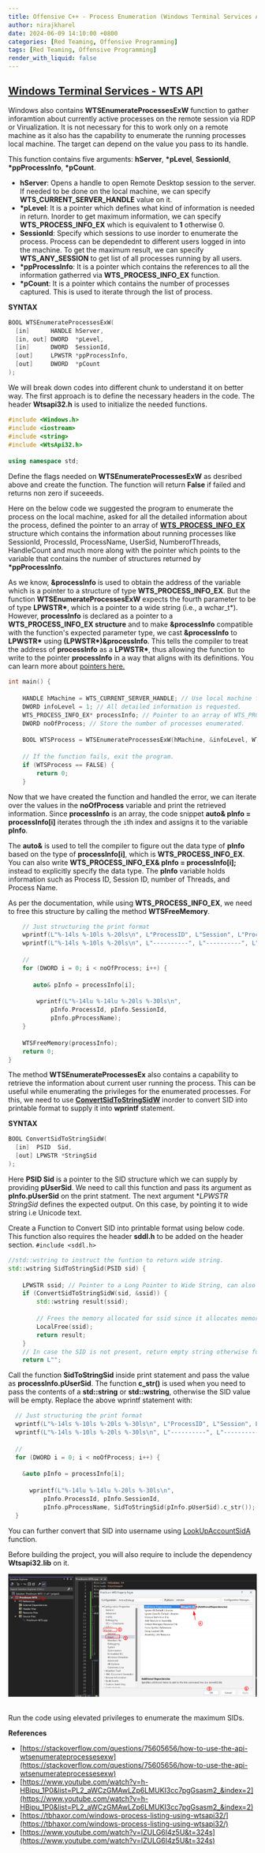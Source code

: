 ```yaml
---
title: Offensive C++ - Process Enumeration (Windows Terminal Services API)
author: nirajkharel
date: 2024-06-09 14:10:00 +0800
categories: [Red Teaming, Offensive Programming]
tags: [Red Teaming, Offensive Programming]
render_with_liquid: false
---
```



## [Windows Terminal Services - WTS API](https://learn.microsoft.com/en-us/windows/win32/api/wtsapi32/nf-wtsapi32-wtsenumerateprocessesexw)
Windows also contains **WTSEnumerateProcessesExW** function to gather inforamtion about currently active processes on the remote session via RDP or Virualization. It is not necessary for this to work only on a remote machine as it also has the capability to enumerate the running processes local machine. The target can depend on the value you pass to its handle.

This function contains five arguments: **hServer**, **\*pLevel**, **SessionId**, **\*ppProcessInfo**, **\*pCount**. 
- **hServer**: Opens a handle to open Remote Desktop session to the server. If needed to be done on the local machine, we can specify **WTS_CURRENT_SERVER_HANDLE** value on it.
- **\*pLevel**: It is a pointer which defines what kind of information is needed in return. Inorder to get maximum information, we can specify **WTS_PROCESS_INFO_EX** which is equivalent to **1** otherwise 0.
- **SessionId**: Specify which sessions to use inorder to enumerate the process. Process can be dependednt to different users logged in into the machine. To get the maximum result, we can specify **WTS_ANY_SESSION** to get list of all processes running by all users.
- **\*ppProcessInfo**: It is a pointer which contains the references to all the information gatherred via **WTS_PROCESS_INFO_EX** function.
- **\*pCount**: It is a pointer which contains the number of processes captured. This is used to iterate through the list of process.

**SYNTAX**
```c++
BOOL WTSEnumerateProcessesExW(
  [in]      HANDLE hServer,
  [in, out] DWORD  *pLevel,
  [in]      DWORD  SessionId,
  [out]     LPWSTR *ppProcessInfo,
  [out]     DWORD  *pCount
);
```

We will break down codes into different chunk to understand it on better way.
The first approach is to define the necessary headers in the code. The header **Wtsapi32.h** is used to initialize the needed functions.
```c++
#include <Windows.h>
#include <iostream>
#include <string>
#include <WtsApi32.h>

using namespace std;
```

Define the flags needed on **WTSEnumerateProcessesExW** as desribed above and create the function. The function will return **False** if failed and returns non zero if suceeeds. 

Here on the below code we suggested the program to enumerate the process on the local machine, asked for all the detailed information about the process, defined the pointer to an array of [**WTS_PROCESS_INFO_EX**](https://learn.microsoft.com/en-us/windows/win32/api/wtsapi32/ns-wtsapi32-wts_process_info_exa) structure which contains the information about running processes like SessionId, ProcessId, ProcessName, UserSid, NumberofThreads, HandleCount and much more along with the pointer which points to the variable that contains the number of structures returned by **\*ppProcessInfo**. 

As we know, **&processInfo** is used to obtain the address of the variable which is a pointer to a structure of type **WTS_PROCESS_INFO_EX**. But the function **WTSEnumerateProcessesExW** expects the fourth parameter to be of type **LPWSTR\***, which is a pointer to a wide string (i.e., a wchar_t*). However, **processInfo** is declared as a pointer to a **WTS_PROCESS_INFO_EX structure** and to make **&processInfo** compatible with the function's expected parameter type, we cast **&processInfo** to **LPWSTR\*** using **(LPWSTR\*)&processInfo**. This tells the compiler to treat the address of **processInfo** as a **LPWSTR\***, thus allowing the function to write to the pointer **processInfo** in a way that aligns with its definitions. You can learn more about [pointers here.](https://www.youtube.com/watch?v=h-HBipu_1P0&list=PL2_aWCzGMAwLZp6LMUKI3cc7pgGsasm2_&index=3)

```c++
int main() {

    HANDLE hMachine = WTS_CURRENT_SERVER_HANDLE; // Use local machine for the enumeration
    DWORD infoLevel = 1; // All detailed information is requested.
    WTS_PROCESS_INFO_EX* processInfo; // Pointer to an array of WTS_PROCESS_INFO_EX
    DWORD noOfProcess; // Store the number of processes enumerated.

    BOOL WTSProcess = WTSEnumerateProcessesExW(hMachine, &infoLevel, WTS_ANY_SESSION, (LPWSTR*)&processInfo, &noOfProcess);

    // If the function fails, exit the program.
    if (WTSProcess == FALSE) {
        return 0;
    }
```

Now that we have created the function and handled the error, we can iterate over the values in the **noOfProcess** variable and print the retrieved information. Since **processInfo** is an array, the code snippet **auto& pInfo = processInfo[i]** iterates through the `i`th index and assigns it to the variable **pInfo**. 

The **auto&** is used to tell the compiler to figure out the data type of **pInfo** based on the type of **processInfo[i]**, which is **WTS_PROCESS_INFO_EX**. You can also write **WTS_PROCESS_INFO_EX& pInfo = processInfo[i];** instead to explicitly specify the data type. The **pInfo** variable holds information such as Process ID, Session ID, number of Threads, and Process Name.

As per the documentation, while using **WTS_PROCESS_INFO_EX**, we need to free this structure by calling the method **WTSFreeMemory**.

```c++
    // Just structuring the print format
    wprintf(L"%-14ls %-10ls %-20ls\n", L"ProcessID", L"Session", L"Process Name");
    wprintf(L"%-14ls %-10ls %-20ls\n", L"----------", L"----------", L"----------");

    //
    for (DWORD i = 0; i < noOfProcess; i++) {
        
       auto& pInfo = processInfo[i];
        
        wprintf(L"%-14lu %-14lu %-20ls %-30ls\n",
            pInfo.ProcessId, pInfo.SessionId,
            pInfo.pProcessName);
    }

    WTSFreeMemory(processInfo);
    return 0;
}
```

The method **WTSEnumerateProcessesEx** also contains a capability to retrieve the information about current user running the process. This can be useful while enumerating the privileges for the enumerated processes. For this, we need to use **[ConvertSidToStringSidW](https://learn.microsoft.com/en-us/windows/win32/api/sddl/nf-sddl-convertsidtostringsidw)** inorder to convert SID into printable format to supply it into **wprintf** statement.

**SYNTAX**
```c++
BOOL ConvertSidToStringSidW(
  [in]  PSID  Sid, 
  [out] LPWSTR *StringSid
);
```
Here **PSID  Sid** is a pointer to the SID structure which we can supply by providing **pUserSid**. We need to call this function and pass its argument as **pInfo.pUserSid** on the print statment. The next argument **LPWSTR *StringSid** defines the expected output. On this case, by pointing it to wide string i.e Unicode text.

Create a Function to Convert SID into printable format using below code. This function also requires the header **sddl.h** to be added on the header section. `#include <sddl.h>`

```c++
//std::wstring to instruct the funtion to return wide string.
std::wstring SidToStringSid(PSID sid) {

    LPWSTR ssid; // Pointer to a Long Pointer to Wide String, can also be defined as wchar_t*
    if (ConvertSidToStringSidW(sid, &ssid)) {
        std::wstring result(ssid);
        
        // Frees the memory allocated for ssid since it allocates memory for it. It is used to avoid memory leaks.
        LocalFree(ssid);
        return result;
    }
    // In case the SID is not present, return empty string otherwise function might fail.
    return L"";
```

Call the function **SidToStringSid** inside print statement and pass the value as **processInfo.pUserSid**. The function **c_str()** is used when you need to pass the contents of a **std::string** or **std::wstring**, otherwise the SID value will be empty.
Replace the above wprintf statement with:
```c++
  // Just structuring the print format
  wprintf(L"%-14ls %-10ls %-20ls %-30ls\n", L"ProcessID", L"Session", L"Process Name", L"SID");
  wprintf(L"%-14ls %-10ls %-20ls %-30ls\n", L"----------", L"----------", L"----------", L"------------------------------");

  //
  for (DWORD i = 0; i < noOfProcess; i++) {
      
    &auto pInfo = processInfo[i];
      
      wprintf(L"%-14lu %-14lu %-20ls %-30ls\n",
          pInfo.ProcessId, pInfo.SessionId,
          pInfo.pProcessName, SidToStringSid(pInfo.pUserSid).c_str());
  }
```
You can further convert that SID into username using [LookUpAccountSidA](https://learn.microsoft.com/en-us/windows/win32/api/winbase/nf-winbase-lookupaccountsida) function.

Before building the project, you will also require to include the dependency **Wtsapi32.lib** on it.

<img alt="" class="bf jp jq dj" loading="lazy" role="presentation" src="https://raw.githubusercontent.com/nirajkharel/nirajkharel.github.io/master/assets/img/images/proc-enum-wts-1.png">

<br>
<img alt="" class="bf jp jq dj" loading="lazy" role="presentation" src="https://raw.githubusercontent.com/nirajkharel/nirajkharel.github.io/master/assets/img/images/process-enum-2.gif">

Run the code using elevated privileges to enumerate the maximum SIDs.

**References**
- [https://stackoverflow.com/questions/75605656/how-to-use-the-api-wtsenumerateprocessesexw](https://stackoverflow.com/questions/75605656/how-to-use-the-api-wtsenumerateprocessesexw)
- [https://www.youtube.com/watch?v=h-HBipu_1P0&list=PL2_aWCzGMAwLZp6LMUKI3cc7pgGsasm2_&index=2](https://www.youtube.com/watch?v=h-HBipu_1P0&list=PL2_aWCzGMAwLZp6LMUKI3cc7pgGsasm2_&index=2)
- [https://tbhaxor.com/windows-process-listing-using-wtsapi32/](https://tbhaxor.com/windows-process-listing-using-wtsapi32/)
- [https://www.youtube.com/watch?v=IZULG6I4z5U&t=324s](https://www.youtube.com/watch?v=IZULG6I4z5U&t=324s)